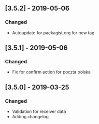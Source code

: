 ## [3.5.2] - 2019-05-06
### Changed
- Autoupdate for packagist.org for new tag

## [3.5.1] - 2019-05-06
### Changed
- Fix for confirm action for poczta polska

## [3.5.0] - 2019-03-25
### Changed
- Validation for receiver data
- Adding changelog

